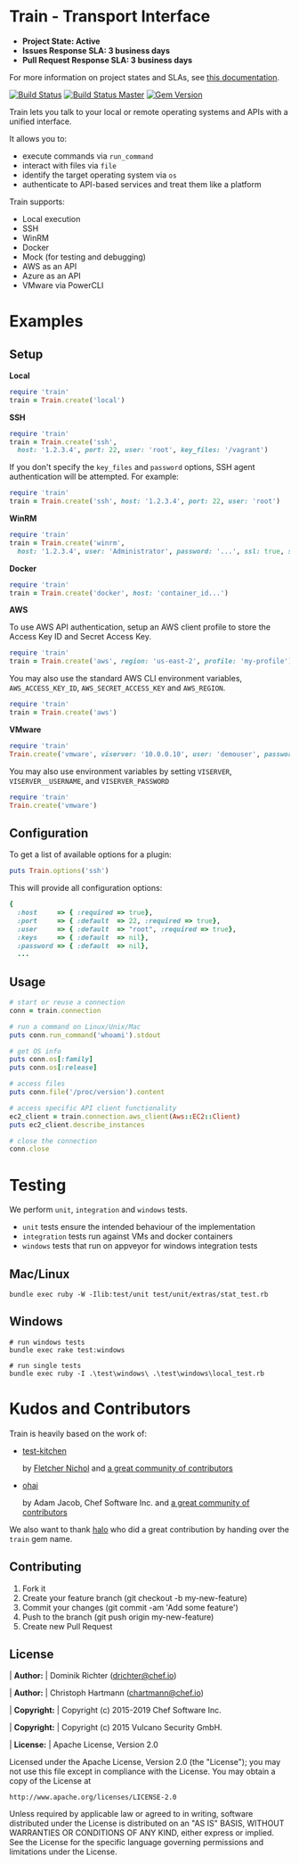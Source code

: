 # Train - Transport Interface

* **Project State: Active**
* **Issues Response SLA: 3 business days**
* **Pull Request Response SLA: 3 business days**

For more information on project states and SLAs, see [this documentation](https://github.com/chef/chef-oss-practices/blob/master/repo-management/repo-states.md).

[![Build Status](https://travis-ci.org/inspec/train.svg?branch=master)](https://travis-ci.org/inspec/train)
[![Build Status Master](https://ci.appveyor.com/api/projects/status/github/inspec/train?branch=master&svg=true&passingText=master%20-%20Ok&pendingText=master%20-%20Pending&failingText=master%20-%20Failing)](https://ci.appveyor.com/project/Chef/train/branch/master)
[![Gem Version](https://badge.fury.io/rb/train.svg)](https://badge.fury.io/rb/train)

Train lets you talk to your local or remote operating systems and APIs with a unified interface.

It allows you to:

* execute commands via `run_command`
* interact with files via `file`
* identify the target operating system via `os`
* authenticate to API-based services and treat them like a platform

Train supports:

* Local execution
* SSH
* WinRM
* Docker
* Mock (for testing and debugging)
* AWS as an API
* Azure as an API
* VMware via PowerCLI

# Examples

## Setup

**Local**

```ruby
require 'train'
train = Train.create('local')
```

**SSH**

```ruby
require 'train'
train = Train.create('ssh',
  host: '1.2.3.4', port: 22, user: 'root', key_files: '/vagrant')
```

If you don't specify the `key_files` and `password` options, SSH agent authentication will be attempted. For example:

```ruby
require 'train'
train = Train.create('ssh', host: '1.2.3.4', port: 22, user: 'root')
```

**WinRM**

```ruby
require 'train'
train = Train.create('winrm',
  host: '1.2.3.4', user: 'Administrator', password: '...', ssl: true, self_signed: true)
```

**Docker**

```ruby
require 'train'
train = Train.create('docker', host: 'container_id...')
```

**AWS**

To use AWS API authentication, setup an AWS client profile to store the Access Key ID and Secret Access Key.

```ruby
require 'train'
train = Train.create('aws', region: 'us-east-2', profile: 'my-profile')
```

You may also use the standard AWS CLI environment variables, `AWS_ACCESS_KEY_ID`, `AWS_SECRET_ACCESS_KEY` and `AWS_REGION`.
```ruby
require 'train'
train = Train.create('aws')
```

**VMware**

```ruby
require 'train'
Train.create('vmware', viserver: '10.0.0.10', user: 'demouser', password: 'securepassword')
```

You may also use environment variables by setting `VISERVER`, `VISERVER__USERNAME`, and `VISERVER_PASSWORD`

```ruby
require 'train'
Train.create('vmware')
```

## Configuration

To get a list of available options for a plugin:

```ruby
puts Train.options('ssh')
```
This will provide all configuration options:

```ruby
{
  :host     => { :required => true},
  :port     => { :default  => 22, :required => true},
  :user     => { :default  => "root", :required => true},
  :keys     => { :default  => nil},
  :password => { :default  => nil},
  ...
```

## Usage

```ruby
# start or reuse a connection
conn = train.connection

# run a command on Linux/Unix/Mac
puts conn.run_command('whoami').stdout

# get OS info
puts conn.os[:family]
puts conn.os[:release]

# access files
puts conn.file('/proc/version').content

# access specific API client functionality
ec2_client = train.connection.aws_client(Aws::EC2::Client)
puts ec2_client.describe_instances

# close the connection
conn.close
```

# Testing

We perform `unit`, `integration` and `windows` tests.

* `unit` tests ensure the intended behaviour of the implementation
* `integration` tests run against VMs and docker containers
* `windows` tests that run on appveyor for windows integration tests

## Mac/Linux

```
bundle exec ruby -W -Ilib:test/unit test/unit/extras/stat_test.rb
```

## Windows

```
# run windows tests
bundle exec rake test:windows

# run single tests
bundle exec ruby -I .\test\windows\ .\test\windows\local_test.rb
```


# Kudos and Contributors

Train is heavily based on the work of:

* [test-kitchen](https://github.com/test-kitchen/test-kitchen)

    by [Fletcher Nichol](fnichol@nichol.ca)
    and [a great community of contributors](https://github.com/test-kitchen/test-kitchen/graphs/contributors)

* [ohai](https://github.com/chef/ohai)

    by Adam Jacob, Chef Software Inc.
    and [a great community of contributors](https://github.com/chef/ohai/graphs/contributors)


We also want to thank [halo](https://github.com/halo) who did a great contribution by handing over the `train` gem name.

## Contributing

1. Fork it
1. Create your feature branch (git checkout -b my-new-feature)
1. Commit your changes (git commit -am 'Add some feature')
1. Push to the branch (git push origin my-new-feature)
1. Create new Pull Request

## License

| **Author:**          | Dominik Richter (<drichter@chef.io>)

| **Author:**          | Christoph Hartmann (<chartmann@chef.io>)

| **Copyright:**       | Copyright (c) 2015-2019 Chef Software Inc.

| **Copyright:**       | Copyright (c) 2015 Vulcano Security GmbH.

| **License:**         | Apache License, Version 2.0

Licensed under the Apache License, Version 2.0 (the "License");
you may not use this file except in compliance with the License.
You may obtain a copy of the License at

    http://www.apache.org/licenses/LICENSE-2.0

Unless required by applicable law or agreed to in writing, software
distributed under the License is distributed on an "AS IS" BASIS,
WITHOUT WARRANTIES OR CONDITIONS OF ANY KIND, either express or implied.
See the License for the specific language governing permissions and
limitations under the License. 
